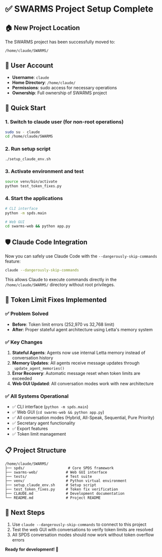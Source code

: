 # ✅ SWARMS Project Setup Complete

## 🏠 New Project Location
The SWARMS project has been successfully moved to:
```
/home/claude/SWARMS/
```

## 👤 User Account
- **Username**: `claude`
- **Home Directory**: `/home/claude/`
- **Permissions**: sudo access for necessary operations
- **Ownership**: Full ownership of SWARMS project

## 🚀 Quick Start

### 1. Switch to claude user (for non-root operations)
```bash
sudo su - claude
cd /home/claude/SWARMS
```

### 2. Run setup script
```bash
./setup_claude_env.sh
```

### 3. Activate environment and test
```bash
source venv/bin/activate
python test_token_fixes.py
```

### 4. Start the applications
```bash
# CLI interface
python -m spds.main

# Web GUI  
cd swarms-web && python app.py
```

## 🛡️ Claude Code Integration

Now you can safely use Claude Code with the `--dangerously-skip-commands` feature:
```bash
claude --dangerously-skip-commands
```

This allows Claude to execute commands directly in the `/home/claude/SWARMS/` directory without root privileges.

## 🔧 Token Limit Fixes Implemented

### ✅ **Problem Solved**
- **Before**: Token limit errors (252,970 vs 32,768 limit)
- **After**: Proper stateful agent architecture using Letta's memory system

### ✅ **Key Changes**
1. **Stateful Agents**: Agents now use internal Letta memory instead of conversation history
2. **Memory Updates**: All agents receive message updates through `_update_agent_memories()`
3. **Error Recovery**: Automatic message reset when token limits are exceeded
4. **Web GUI Updated**: All conversation modes work with new architecture

### ✅ **All Systems Operational**
- ✅ CLI interface (`python -m spds.main`)
- ✅ Web GUI (`cd swarms-web && python app.py`)
- ✅ All conversation modes (Hybrid, All-Speak, Sequential, Pure Priority)
- ✅ Secretary agent functionality
- ✅ Export features
- ✅ Token limit management

## 📋 Project Structure
```
/home/claude/SWARMS/
├── spds/                    # Core SPDS framework
├── swarms-web/             # Web GUI interface
├── tests/                  # Test suite
├── venv/                   # Python virtual environment
├── setup_claude_env.sh     # Setup script
├── test_token_fixes.py     # Token fix verification
├── CLAUDE.md               # Development documentation
└── README.md               # Project README
```

## 🎯 Next Steps
1. Use `claude --dangerously-skip-commands` to connect to this project
2. Test the web GUI with conversations to verify token limits are resolved
3. All SPDS conversation modes should now work without token overflow errors

**Ready for development! 🚀**